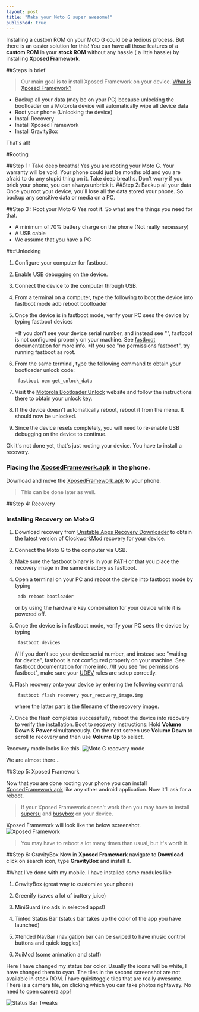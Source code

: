 ```yaml
---
layout: post
title: "Make your Moto G super awesome!"
published: true
---
```


Installing a custom ROM on your Moto G could be a tedious process. But there is an easier solution for this! You can have all those features of a <b>custom ROM</b> in your <b>stock ROM</b> without any hassle ( a little hassle) by installing <b>Xposed Framework</b>.

##Steps in brief
> Our main goal is to install Xposed Framework on your device. [What is Xposed Framework?](http://www.xda-developers.com/android/android-basics-101-understanding-xposed-framework-xda-developer-tv/)

* Backup all your data (may be on your PC) because unlocking the bootloader on a Motorola device will automatically wipe all device data
* Root your phone (Unlocking the device)
* Install Recovery
* Install Xposed Framework
* Install GravityBox


That's all!


#Rooting

##Step 1 : Take deep breaths!
Yes you are rooting your Moto G. Your warranty will be void. Your phone could just be months old and you are afraid to do any stupid thing on it. Take deep breaths. Don't worry if you brick your phone, you can always unbrick it.
##Step 2: Backup all your data
Once you root your device, you'll lose all the data stored your phone. So backup any sensitive data or media on a PC. 

##Step 3 : Root your Moto G
Yes root it. So what are the things you need for that.

* A minimum of 70% battery charge on the phone (Not really necessary)
* A USB cable
* We assume that you have a PC

###Unlocking
1. Configure your computer for fastboot.
2. Enable USB debugging on the device.
3. Connect the device to the computer through USB.
4. From a terminal on a computer, type the following to boot the device into fastboot mode
		adb reboot bootloader
		
5. Once the device is in fastboot mode, verify your PC sees the device by typing 
		fastboot devices

	*If you don't see your device serial number, and instead see "<waiting for device>", fastboot is not configured properly on your machine. See [fastboot](http://forum.xda-developers.com/showthread.php?t=2277112) documentation for more info.
	*If you see "no permissions	fastboot", try running fastboot as root.
6. From the same terminal, type the following command to obtain your bootloader unlock code:
		
        fastboot oem get_unlock_data
        
7. Visit the [Motorola Bootloader Unlock](https://motorola-global-portal.custhelp.com/app/standalone/bootloader/unlock-your-device-a/action/auth) website and follow the instructions there to obtain your unlock key.
8. If the device doesn't automatically reboot, reboot it from the menu. It should now be unlocked.
9. Since the device resets completely, you will need to re-enable USB debugging on the device to continue.

Ok it's not done yet, that's just rooting your device. You have to install a recovery.

### Placing the [XposedFramework.apk](http://repo.xposed.info/module/de.robv.android.xposed.installer) in the phone.
Download and move the [XposedFramework.apk](http://dl.xposed.info/modules/de.robv.android.xposed.installer_v33_36570c.apk) to your phone.

>This can be done later as well.

##Step 4: Recovery
### Installing Recovery on Moto G

1. Download recovery from [Unstable Apps Recovery Downloader](http://builder.unstableapps.com/#/latest/clockworkmodrecovery/falcon) to obtain the latest version of ClockworkMod recovery for your device.
2. Connect the Moto G to the computer via USB.
3. Make sure the fastboot binary is in your PATH or that you place the recovery image in the same directory as fastboot.


4. Open a terminal on your PC and reboot the device into fastboot mode by typing
		
        
        adb reboot bootloader
        

	or by using the hardware key combination for your device while it is powered off.



5. Once the device is in fastboot mode, verify your PC sees the device by typing
		
        
        
        fastboot devices
        
            
         
         
         
         
     // If you don't see your device serial number, and instead see "waiting for device", fastboot is not configured properly on your machine. See fastboot documentation for more info.
     //If you see "no permissions fastboot", make sure your [UDEV](http://developer.android.com/tools/device.html) rules are setup correctly.





6. Flash recovery onto your device by entering the following command:
		
        fastboot flash recovery your_recovery_image.img



	where the latter part is the filename of the recovery image.

7. Once the flash completes successfully, reboot the device into recovery to verify the installation. Boot to recovery instructions: Hold <b>Volume Down</b> & <b>Power</b> simultaneously. On the next screen use <b>Volume Down</b> to scroll to recovery and then use <b>Volume Up</b> to select.

Recovery mode looks like this. 
![Moto G recovery mode](https://lh3.googleusercontent.com/-woLIu-D6554/VDU6Fp6IQHI/AAAAAAAAAAk/jvGvMIQN5bY/w620-h323-no/Recovery-Mode.jpg)

We are almost there...

##Step 5: Xposed Framework

Now that you are done rooting your phone you can install [XposedFramework.apk](http://dl.xposed.info/modules/de.robv.android.xposed.installer_v33_36570c.apk) like any other android application.
Now it'll ask for a reboot.

>If your Xposed Framework doesn't work then you may have to install [supersu](https://play.google.com/store/apps/details?id=eu.chainfire.supersu&hl=en) and [busybox](https://play.google.com/store/apps/details?id=stericson.busybox&hl=en) on your device.


Xposed Framework will look like the below screenshot.
![Xposed Framework](https://lh4.googleusercontent.com/N4S2sV8JfrrdKLDgx1fvE-WvAbCMPXWUGR2H5uYnYQ=w928-h550-no)


>You may have to reboot a lot many times than usual, but it's worth it.

##Step 6: GravityBox
Now in <b>Xposed Framework</b> navigate to <b>Download</b> click on search icon, type <b>GravityBox</b> and install it.



#What I've done with my mobile.
I have installed some modules like

1. GravityBox (great way to customize your phone)

2. Greenify (saves a lot of battery juice)

3. MiniGuard (no ads in selected apps!)

4. Tinted Status Bar (status bar takes up the color of the app you have launched)

5. Xtended NavBar (navigation bar can be swiped to have music control buttons and quick toggles)

6. XuiMod (some animation and stuff)


Here I have changed my status bar color. Usually the icons will be white, I have changed them to cyan. The tiles in the second screenshot are not available in stock ROM. I have quicktoggle tiles that are really awesome. There is a camera tile, on clicking which you can take photos rightaway. No need to open camera app!


![Status Bar Tweaks](https://lh6.googleusercontent.com/-T_qdwtkbDpY/VDVU52k8DGI/AAAAAAAAACA/YfUujnVbnFk/w670-h593-no/statusbar.jpg)




